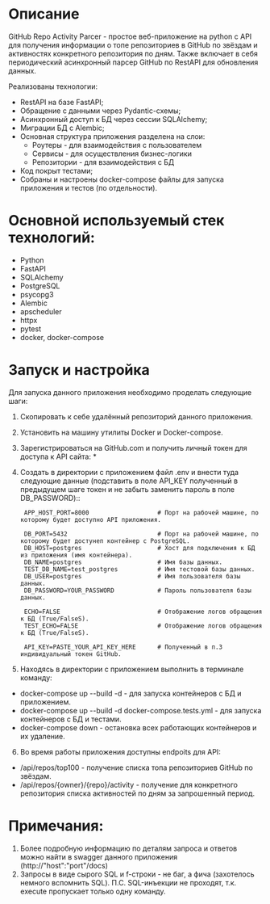 # Описание

GitHub Repo Activity Parcer - простое веб-приложение на python с API для получения информации о топе репозиториев в GitHub по звёздам и активностях конкретного 
репозитория по дням. Также включает в себя периодический асинхронный парсер GitHub по RestAPI для обновления данных.

Реализованы технологии:
- RestAPI на базе FastAPI;
- Обращение с данными через Pydantic-схемы;
- Асинхронный доступ к БД через сессии SQLAlchemy;
- Миграции БД с Alembic;
- Основная структура приложения разделена на слои:
    - Роутеры - для взаимодействия с пользователем
    - Сервисы - для осуществления бизнес-логики
    - Репозитории - для взаимодействия с БД
- Код покрыт тестами;
- Собраны и настроены docker-compose файлы для запуска приложения и тестов (по отдельности).

# Основной используемый стек технологий:

- Python
- FastAPI
- SQLAlchemy
- PostgreSQL
- psycopg3
- Alembic
- apscheduler
- httpx
- pytest
- docker, docker-compose

# Запуск и настройка

Для запуска данного приложения необходимо проделать следующие шаги:
1) Скопировать к себе удалённый репозиторий данного приложения.
2) Установить на машину утилиты Docker и Docker-compose.
3) Зарегистрироваться на GitHub.com и получить личный токен для доступа к API сайта:
    *
4) Создать в директории с приложением файл .env и внести туда следующие данные (подставить в поле API_KEY полученный в предыдущем шаге токен и не забыть заменить пароль в поле DB_PASSWORD)::
    
        APP_HOST_PORT=8000                   # Порт на рабочей машине, по которому будет доступно API приложения.  

        DB_PORT=5432                         # Порт на рабочей машине, по которому будет достунеп контейнер с PostgreSQL.
        DB_HOST=postgres                     # Хост для подключения к БД из приложения (имя контейнера).
        DB_NAME=postgres                     # Имя базы данных.
        TEST_DB_NAME=test_postgres           # Имя тестовой базы данных.
        DB_USER=postgres                     # Имя пользователя базы данных.
        DB_PASSWORD=YOUR_PASSWORD            # Пароль пользователя базы данных.

        ECHO=FALSE                           # Отображение логов обращения к БД (True/FalseS).
        TEST_ECHO=FALSE                      # Отображение логов обращения к БД (True/FalseS).

        API_KEY=PASTE_YOUR_API_KEY_HERE      # Полученный в п.3 индивидуальный токен GitHub.

5) Находясь в директории с приложением выполнить в терминале команду:
  - docker-compose up --build -d - для запуска контейнеров с БД и приложением.
  - docker-compose up --build -d docker-compose.tests.yml - для запуска контейнеров с БД и тестами.
  - docker-compose down - остановка всех работающих контейнеров и их удаление.

6) Во время работы приложения доступны endpoits для API: 
* /api/repos/top100 - получение списка топа репозиториев GitHub по звёздам.
* /api/repos/{owner}/{repo}/activity - получение для конкретного репозитория списка активностей по дням за запрошенный период.


# Примечания: 
1) Более подробную информацию по деталям запроса и ответов можно найти в swagger данного приложения (http://"host":"port"/docs)
2) Запросы в виде сырого SQL и f-строки - не баг, а фича (захотелось немного вспомнить SQL). 
П.С. SQL-инъекции не проходят, т.к. execute пропускает только одну команду.

